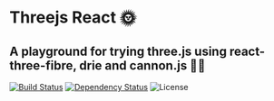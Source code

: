 # Threejs React 🌞

## A playground for trying three.js using react-three-fibre, drie and cannon.js 👨‍💻

[![Build Status](https://github.com/malay-satapathy/threejs_react/workflows/BuildTestDeploy/badge.svg)](https://github.com/malay-satapathy/threejs_react/actions)
[![Dependency Status](https://img.shields.io/david/malay-satapathy/threejs_react.svg)](https://david-dm.org/malay-satapathy/threejs_react)
![License](https://img.shields.io/github/license/malay-satapathy/threejs_react)


